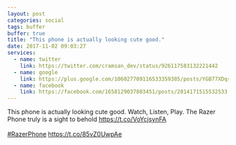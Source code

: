 ```yaml
---
layout: post
categories: social
tags: buffer
buffer: true
title: "This phone is actually looking cute good."
date: 2017-11-02 09:03:27
services: 
  - name: twitter
    link: https://twitter.com/cramsan_dev/status/926117583132221442
  - name: google
    link: https://plus.google.com/106027709116533359385/posts/YGB77XDqrvV
  - name: facebook
    link: https://facebook.com/1658129037803451/posts/2014171515532533
---
```

This phone is actually looking cute good.
Watch, Listen, Play. The Razer Phone truly is a sight to behold  <a class="url" href="https://t.co/VoYcjsynFA" rel="external nofollow" target="_blank">https://t.co/VoYcjsynFA</a>&nbsp;&nbsp;<br />
<br />
<a href="https://twitter.com/#!/search?q=%23RazerPhone" title="#RazerPhone" class="hashtag" rel="external nofollow" target="_blank">#RazerPhone</a> <a class="url" href="https://t.co/85vZ0UwpAe" rel="external nofollow" target="_blank">https://t.co/85vZ0UwpAe</a>
